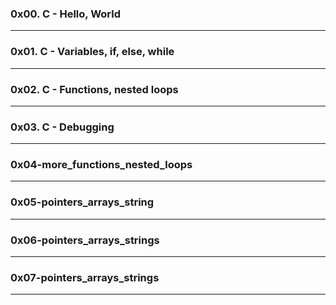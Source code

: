 ### 0x00. C - Hello, World
********************************************
### 0x01. C - Variables, if, else, while
********************************************
### 0x02. C - Functions, nested loops
********************************************
### 0x03. C - Debugging
********************************************
### 0x04-more_functions_nested_loops
********************************************
### 0x05-pointers_arrays_string
********************************************
### 0x06-pointers_arrays_strings
********************************************
### 0x07-pointers_arrays_strings
********************************************
